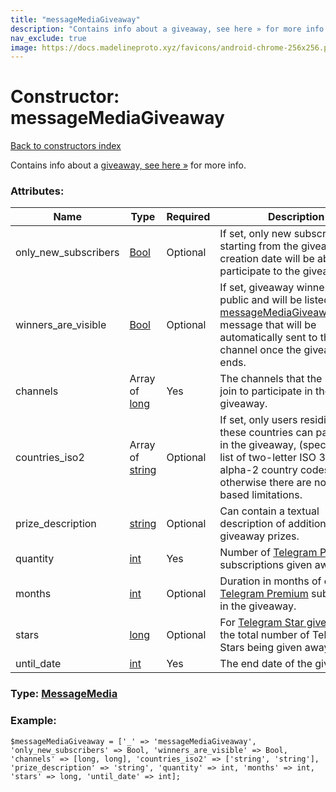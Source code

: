 ```yaml
---
title: "messageMediaGiveaway"
description: "Contains info about a giveaway, see here » for more info."
nav_exclude: true
image: https://docs.madelineproto.xyz/favicons/android-chrome-256x256.png
---
```

# Constructor: messageMediaGiveaway  
[Back to constructors index](/API_docs/constructors/index.html)



Contains info about a [giveaway, see here »](https://core.telegram.org/api/giveaways) for more info.

### Attributes:

| Name     |    Type       | Required | Description |
|----------|---------------|----------|-------------|
|only\_new\_subscribers|[Bool](/API_docs/types/Bool.html) | Optional|If set, only new subscribers starting from the giveaway creation date will be able to participate to the giveaway.|
|winners\_are\_visible|[Bool](/API_docs/types/Bool.html) | Optional|If set, giveaway winners are public and will be listed in a [messageMediaGiveawayResults](../constructors/messageMediaGiveawayResults.html) message that will be automatically sent to the channel once the giveaway ends.|
|channels|Array of [long](/API_docs/types/long.html) | Yes|The channels that the user must join to participate in the giveaway.|
|countries\_iso2|Array of [string](/API_docs/types/string.html) | Optional|If set, only users residing in these countries can participate in the giveaway, (specified as a list of two-letter ISO 3166-1 alpha-2 country codes); otherwise there are no country-based limitations.|
|prize\_description|[string](/API_docs/types/string.html) | Optional|Can contain a textual description of additional giveaway prizes.|
|quantity|[int](/API_docs/types/int.html) | Yes|Number of [Telegram Premium](https://core.telegram.org/api/premium) subscriptions given away.|
|months|[int](/API_docs/types/int.html) | Optional|Duration in months of each [Telegram Premium](https://core.telegram.org/api/premium) subscription in the giveaway.|
|stars|[long](/API_docs/types/long.html) | Optional|For [Telegram Star giveaways](https://core.telegram.org/api/stars#star-giveaways), the total number of Telegram Stars being given away.|
|until\_date|[int](/API_docs/types/int.html) | Yes|The end date of the giveaway.|



### Type: [MessageMedia](/API_docs/types/MessageMedia.html)


### Example:

```
$messageMediaGiveaway = ['_' => 'messageMediaGiveaway', 'only_new_subscribers' => Bool, 'winners_are_visible' => Bool, 'channels' => [long, long], 'countries_iso2' => ['string', 'string'], 'prize_description' => 'string', 'quantity' => int, 'months' => int, 'stars' => long, 'until_date' => int];
```  
